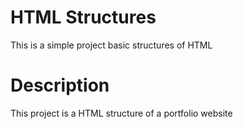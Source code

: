 # HTML Structures

This is a simple project basic structures of HTML

# Description

This project is a HTML structure of a portfolio website 

